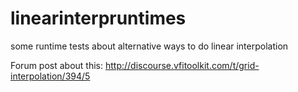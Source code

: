 # linearinterpruntimes
some runtime tests about alternative ways to do linear interpolation

Forum post about this: 
http://discourse.vfitoolkit.com/t/grid-interpolation/394/5
